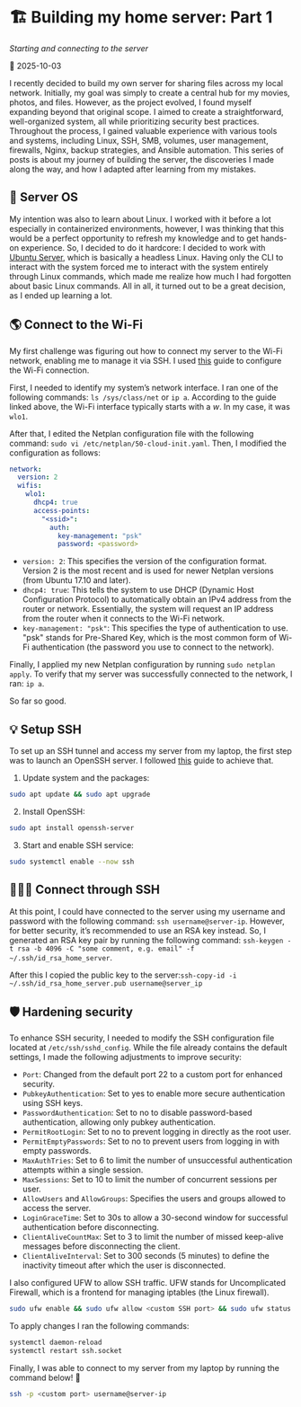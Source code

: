 # 🏗️ Building my home server: Part 1

_Starting and connecting to the server_

📅 2025-10-03

I recently decided to build my own server for sharing files across my local network. Initially, my goal was simply to create a central hub for my movies, photos, and files. However, as the project evolved, I found myself expanding beyond that original scope. I aimed to create a straightforward, well-organized system, all while prioritizing security best practices. Throughout the process, I gained valuable experience with various tools and systems, including Linux, SSH, SMB, volumes, user management, firewalls, Nginx, backup strategies, and Ansible automation. This series of posts is about my journey of building the server, the discoveries I made along the way, and how I adapted after learning from my mistakes.

## 💾 Server OS

My intention was also to learn about Linux. I worked with it before a lot especially in containerized environments, however, I was thinking that this would be a perfect opportunity to refresh my knowledge and to get hands-on experience. So, I decided to do it hardcore: I decided to work with [Ubuntu Server](https://ubuntu.com/download/server), which is basically a headless Linux. Having only the CLI to interact with the system forced me to interact with the system entirely through Linux commands, which made me realize how much I had forgotten about basic Linux commands. All in all, it turned out to be a great decision, as I ended up learning a lot.

## 🌎 Connect to the Wi-Fi

My first challenge was figuring out how to connect my server to the Wi-Fi network, enabling me to manage it via SSH. I used [this](https://linuxconfig.org/ubuntu-20-04-connect-to-wifi-from-command-line) guide to configure the Wi-Fi connection.

First, I needed to identify my system’s network interface. I ran one of the following commands: `ls /sys/class/net` or `ip a`. According to the guide linked above, the Wi-Fi interface typically starts with a _w_. In my case, it was `wlo1`.

After that, I edited the Netplan configuration file with the following command: `sudo vi /etc/netplan/50-cloud-init.yaml`. Then, I modified the configuration as follows:

```yaml
network:
  version: 2
  wifis:
    wlo1:
      dhcp4: true
      access-points:
        "<ssid>":
          auth:
            key-management: "psk"
            password: <password>
```

- `version: 2`: This specifies the version of the configuration format. Version 2 is the most recent and is used for newer Netplan versions (from Ubuntu 17.10 and later).
- `dhcp4: true`: This tells the system to use DHCP (Dynamic Host Configuration Protocol) to automatically obtain an IPv4 address from the router or network. Essentially, the system will request an IP address from the router when it connects to the Wi-Fi network.
- `key-management: "psk"`: This specifies the type of authentication to use. "psk" stands for Pre-Shared Key, which is the most common form of Wi-Fi authentication (the password you use to connect to the network).

Finally, I applied my new Netplan configuration by running `sudo netplan apply`. To verify that my server was successfully connected to the network, I ran: `ip a`.

So far so good.

## 💡 Setup SSH

To set up an SSH tunnel and access my server from my laptop, the first step was to launch an OpenSSH server. I followed [this](https://hostman.com/tutorials/how-to-install-and-configure-ssh-on-ubuntu-22-04/) guide to achieve that.

1. Update system and the packages:

```bash
sudo apt update && sudo apt upgrade
```

2. Install OpenSSH:

```bash
sudo apt install openssh-server
```

3. Start and enable SSH service:

```bash
sudo systemctl enable --now ssh
```

## 🧑🏻‍💻 Connect through SSH

At this point, I could have connected to the server using my username and password with the following command: `ssh username@server-ip`. However, for better security, it’s recommended to use an RSA key instead. So, I generated an RSA key pair by running the following command: `ssh-keygen -t rsa -b 4096 -C "some comment, e.g. email" -f ~/.ssh/id_rsa_home_server`.

After this I copied the public key to the server:`ssh-copy-id -i ~/.ssh/id_rsa_home_server.pub username@server_ip`

## 🛡️ Hardening security

To enhance SSH security, I needed to modify the SSH configuration file located at `/etc/ssh/sshd_config`. While the file already contains the default settings, I made the following adjustments to improve security:

- `Port`: Changed from the default port 22 to a custom port for enhanced security.
- `PubkeyAuthentication`: Set to yes to enable more secure authentication using SSH keys.
- `PasswordAuthentication`: Set to no to disable password-based authentication, allowing only pubkey authentication.
- `PermitRootLogin`: Set to no to prevent logging in directly as the root user.
- `PermitEmptyPasswords`: Set to no to prevent users from logging in with empty passwords.
- `MaxAuthTries`: Set to 6 to limit the number of unsuccessful authentication attempts within a single session.
- `MaxSessions`: Set to 10 to limit the number of concurrent sessions per user.
- `AllowUsers` and `AllowGroups`: Specifies the users and groups allowed to access the server.
- `LoginGraceTime`: Set to 30s to allow a 30-second window for successful authentication before disconnecting.
- `ClientAliveCountMax`: Set to 3 to limit the number of missed keep-alive messages before disconnecting the client.
- `ClientAliveInterval`: Set to 300 seconds (5 minutes) to define the inactivity timeout after which the user is disconnected.

I also configured UFW to allow SSH traffic. UFW stands for Uncomplicated Firewall, which is a frontend for managing iptables (the Linux firewall).

```bash
sudo ufw enable && sudo ufw allow <custom SSH port> && sudo ufw status
```

To apply changes I ran the following commands:

```bash
systemctl daemon-reload
systemctl restart ssh.socket
```

Finally, I was able to connect to my server from my laptop by running the command below! 🎉

```bash
ssh -p <custom port> username@server-ip
```
